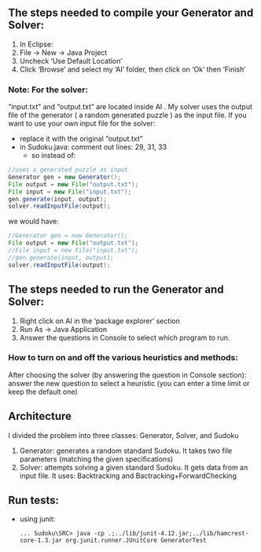 ## The steps needed to compile your Generator and Solver:
1. In Eclipse:
2. File -> New -> Java Project
3. Uncheck ‘Use Default Location’
4. Click ‘Browse’ and select my ‘AI’ folder, then click on ‘Ok’ then ‘Finish’

### Note: For the solver:
“input.txt” and “output.txt” are located inside AI . My solver uses the output file of the generator ( a random generated puzzle ) as the input file.
If you want to use your own input file for the solver:
- replace it with the original “output.txt”
- in Sudoku.java: comment out lines: 29, 31, 33
  - so instead of:
```java
//uses a generated puzzle as input
Generator gen = new Generator();
File output = new File("output.txt");
File input = new File("input.txt");
gen.generate(input, output);
solver.readInputFile(output);
```
we would have:
```java
//Generator gen = new Generator();
File output = new File("output.txt");
//File input = new File("input.txt");
//gen.generate(input, output);
solver.readInputFile(output);
```

## The steps needed to run the Generator and Solver:
1. Right click on AI in the ‘package explorer’ section
2. Run As -> Java Application
3. Answer the questions in Console to select which program to run.

### How to turn on and off the various heuristics and methods:
After choosing the solver (by answering the question in Console section):
answer the new question to select a heuristic
(you can enter a time limit or keep the default one)

## Architecture
I divided the problem into three classes: Generator, Solver, and Sudoku
1. Generator:
generates a random standard Sudoku. It takes two file parameters (matching the
given specifications)
2. Solver:
attempts solving a given standard Sudoku. It gets data from an input file.
It uses: Backtracking and Bactracking+ForwardChecking 


## Run tests:

- using junit:

	`... Sudoku\SRC> java -cp .;../lib/junit-4.12.jar;../lib/hamcrest-core-1.3.jar org.junit.runner.JUnitCore GeneratorTest`